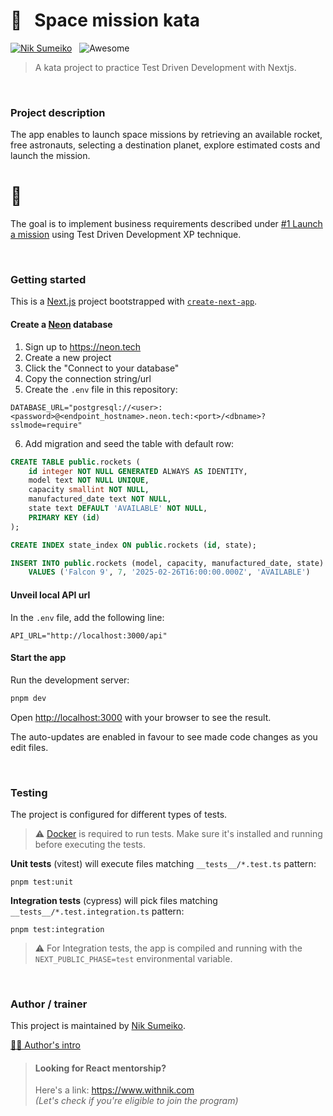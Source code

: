 # 🚀 &nbsp; Space mission kata

[![Nik Sumeiko](https://img.shields.io/badge/Nik_Sumeiko-0762C8?logo=LinkedIn)](https://www.linkedin.com/in/niksumeiko/) &nbsp; ![Awesome](https://awesome.re/badge.svg)

> A kata project to practice Test Driven Development with Nextjs.

&nbsp;

### Project description

The app enables to launch space missions by retrieving an available rocket, free astronauts, selecting a destination planet, explore estimated costs and launch the mission.

# 🎯

The goal is to implement business requirements described under [#1 Launch a mission](https://github.com/niksumeiko/space-mission/issues/1) using Test Driven Development XP technique.

&nbsp;

### Getting started

This is a [Next.js](https://nextjs.org) project bootstrapped with [`create-next-app`](https://nextjs.org/docs/app/api-reference/cli/create-next-app).

#### Create a [Neon](https://neon.tech) database

1. Sign up to https://neon.tech
2. Create a new project
3. Click the "Connect to your database"
4. Copy the connection string/url
5. Create the `.env` file in this repository:

```env
DATABASE_URL="postgresql://<user>:<password>@<endpoint_hostname>.neon.tech:<port>/<dbname>?sslmode=require"
```

6. Add migration and seed the table with default row:

```sql
CREATE TABLE public.rockets (
    id integer NOT NULL GENERATED ALWAYS AS IDENTITY,
    model text NOT NULL UNIQUE,
    capacity smallint NOT NULL,
    manufactured_date text NOT NULL,
    state text DEFAULT 'AVAILABLE' NOT NULL,
    PRIMARY KEY (id)
);

CREATE INDEX state_index ON public.rockets (id, state);

INSERT INTO public.rockets (model, capacity, manufactured_date, state)
    VALUES ('Falcon 9', 7, '2025-02-26T16:00:00.000Z', 'AVAILABLE')
```

#### Unveil local API url

In the `.env` file, add the following line:

```env
API_URL="http://localhost:3000/api"
```

#### Start the app

Run the development server:

```bash
pnpm dev
```

Open [http://localhost:3000](http://localhost:3000) with your browser to see the result.

The auto-updates are enabled in favour to see made code changes as you edit files.

&nbsp;

### Testing

The project is configured for different types of tests.

> ⚠️ [Docker](https://www.docker.com/) is required to run tests. Make sure it's installed and running before executing the tests.

**Unit tests** (vitest) will execute files matching `__tests__/*.test.ts` pattern:

```shell
pnpm test:unit
```

**Integration tests** (cypress) will pick files matching `__tests__/*.test.integration.ts` pattern:

```shell
pnpm test:integration
```

> ⚠️ For Integration tests, the app is compiled and running with the `NEXT_PUBLIC_PHASE=test` environmental variable.

&nbsp;

### Author / trainer

This project is maintained by [Nik Sumeiko](https://www.linkedin.com/in/niksumeiko/recent-activity/all/).

[👨‍🏫 Author's intro](https://github.com/niksumeiko/space-mission/blob/main/about-nik-sumeiko.png)

> #### Looking for React mentorship?
>
> Here's a link: https://www.withnik.com  
> _(Let's check if you're eligible to join the program)_
